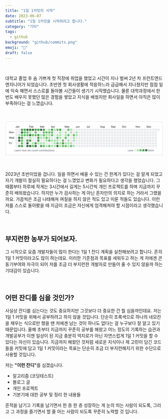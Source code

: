 ```yaml
---
title: "1일 1커밋의 시작"
date: 2023-06-07
subtitle: "1일 1커밋을 시작하려고 합니다."
category: "기타"
tags:
  - github
background: "github/commits.png"
emoji: "🌿"
draft: false
---
```


<br/>

대학교 졸업 후 숨 가쁘게 첫 직장에 취업을 했었고 시간이 지나 벌써 2년 차 프런트엔드 엔지니어가 되었습니다. 초반엔 첫 회사생활에 적응하느라 급급해서 지나쳤지만 점점 일에 익숙 해면서 스스로를 돌아볼 시간들이 생기기 시작했습니다. 물론 대학과정에서 한 번도 배우지 못했던 많은 경험을 쌓았고 지식을 배웠지만 회사일을 하면서 아직은 많이 부족하다는 걸 느꼈습니다.

<br/>

<div style="width:100%; margin:auto;">

![platforms](../../assets/images/github/commits.png)

</div>

<br/>

2023년 초반이었을 겁니다. 일을 하면서 배울 수 있는 건 한계가 있다는 걸 알게 되었고 자기 개발이 절실히 필요하다는 걸 느꼈었고 변화가 필요하다고 생각을 했었습니다. 그때쯤부터 하루에 작게는 3시간에서 길게는 5시간씩 개인 프로젝트를 하며 지금까지 꾸준히 배워왔습니다. 하지만 누가 검사하는 게 아닌 혼자만의 의지로 하는 거라서 그랬을까요. 가끔씩은 조금 나태해져 며칠을 하지 않은 적도 있고 미룬 적들도 있습니다. 이런 저를 스스로 돌아봤을 때 지금이 조금은 자신에게 엄격해져야 할 시점이라고 생각했습니다.

<br/>

## **부지런한 농부가 되어보자.**

그 시작으로 요즘 개발자들이 많이 한다는 1일 1 잔디 계획을 실천해보려고 합니다. 흔히 1일 1 커밋이라고도 많이 하는데요. 이러한 기준점과 목표를 세워두고 하는 게 저에겐 큰 동기부여와 자극이 되어 저를 조금 더 부지런한 개발자로 만들어 줄 수 있지 않을까 하는 기대감이 있습니다.

<br/>

## **어떤 잔디를 심을 것인가?**

사실상 잔디를 심는다는 것도 중요하지만 그것보다 더 중요한 건 뭘 심을까인데요. 저는 1일 1 커밋을 위해서 공부하려고 하지 않을 것입니다. 단순히 초록색으로 하나의 네모칸을 채우는 식으로만 했을 땐 저에겐 남는 것이 하나도 없다는 걸 누구보다 잘 알고 있기 때문입니다. 올해 초부터 지금까지 꾸준히 공부를 해왔고 어느 정도의 기록하는 습관과 개발공부가 이젠 일상이 된 지금 충분히 억지로가 아닌 자연스럽게 1일 1 커밋을 할 수 있다는 자신이 있습니다. 지금까지 해왔던 것처럼 새로운 지식이나 제 고민이 담긴 코드들을 커밋에 담고 1일 1 커밋이라는 목표는 단순히 조금 더 부지런해지기 위한 수단으로 사용할 것입니다.

저는 <b>"이런 잔디"</b>를 심겠습니다.

- 알고리즘 (코딩테스트)
- 블로그 글
- 개인 프로젝트
- 기본기에 대한 공부 및 정리 한 내용들


흔적을 남기고 기록을 남기면서 한 층 한 층 성장하는 게 눈의 띄는 사람이 되도록, 그리고 그 과정을 즐기면서 할 줄 아는 사람이 되도록 꾸준히 노력할 것 입니다.
